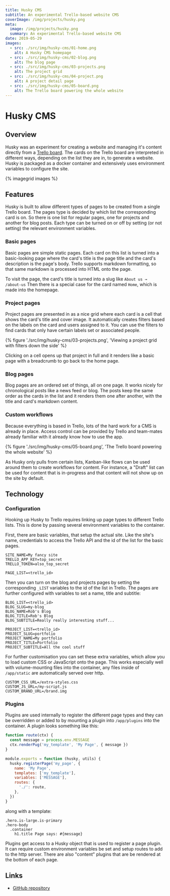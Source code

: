 ```yaml
---
title: Husky CMS
subtitle: An experimental Trello-based website CMS
coverImage: /img/projects/husky.png
meta:
  image: /img/projects/husky.png
  summary: An experimental Trello-based website CMS
date: 2019-05-29
images:
  - src: ./src/img/husky-cms/01-home.png
    alt: A Husky CMS homepage
  - src: ./src/img/husky-cms/02-blog.png
    alt: The blog page
  - src: ./src/img/husky-cms/03-projects.png
    alt: The project grid
  - src: ./src/img/husky-cms/04-project.png
    alt: A project detail page
  - src: ./src/img/husky-cms/05-board.png
    alt: The Trello board powering the whole website
---
```


# Husky CMS

## Overview

Husky was an experiment for creating a website and managing it's content directly from a [Trello board](https://trello.com).
The cards on the Trello board are interpreted in different ways, depending on the list they are in, to generate a website.
Husky is packaged as a docker container and extensively uses environment variables to configure the site.

{% imagegrid images %}

## Features

Husky is built to allow different types of pages to be created from a single Trello board.
The pages type is decided by which list the corresponding card is on.
So there is one list for regular pages, one for projects and another for blog posts.
Each type can be turned on or off by setting (or not setting) the relevant environment variables.

### Basic pages

Basic pages are simple static pages.
Each card on this list is turned into a basic-looking page
where the card's title is the page title and the card's description is the page's body.
Trello supports markdown formatting, so that same markdown is processed into HTML onto the page.

To visit the page, the card's title is turned into a slug like `About us → /about-us`
Then there is a special case for the card named `Home`, which is made into the homepage.

### Project pages

Project pages are presented in as a nice grid where each card is a cell that shows the card's title and cover image.
It automatically creates filters based on the labels on the card and users assigned to it.
You can use the filters to find cards that only have certain labels set or associated people.

{% figure './src/img/husky-cms/03-projects.png', 'Viewing a project grid with filters down the side' %}

Clicking on a cell opens up that project in full and it renders like a basic page with a breadcrumb
to go back to the home page.

### Blog pages

Blog pages are an ordered set of things, all on one page. It works nicely for chronological posts
like a news feed or blog.
The posts keep the same order as the cards in the list and it renders them one after another,
with the title and card's markdown content.

### Custom workflows

Because everything is based in Trello, lots of the hard work for a CMS is already in place.
Access control can be provided by Trello and team-mates already familiar with it
already know how to use the app.

{% figure './src/img/husky-cms/05-board.png', 'The Trello board powering the whole website' %}

As Husky only pulls from certain lists, Kanban-like flows can be used around them to create workflows
for content. For instance, a "Draft" list can be used for content that is in-progress
and that content will not show up on the site by default.

## Technology

### Configuration

Hooking up Husky to Trello requires linking up page types to different Trello lists.
This is done by passing several environment variables to the container.

First, there are basic variables, that setup the actual site.
Like the site's name, credentials to access the Trello API
and the id of the list for the basic pages.

```
SITE_NAME=My fancy site
TRELLO_APP_KEY=top_secret
TRELLO_TOKEN=also_top_secret

PAGE_LIST=<trello_id>
```

Then you can turn on the blog and projects pages by setting the corresponding `_LIST` variables
to the id of the list in Trello.
The pages are further configured with variables to set a name, title and subtitle:

```
BLOG_LIST=<trello_id>
BLOG_SLUG=my-blog
BLOG_NAME=Rob's Blog
BLOG_TITLE=Rob's Blog
BLOG_SUBTITLE=Really really interesting stuff...

PROJECT_LIST=<trello_id>
PROJECT_SLUG=portfolio
PROJECT_NAME=My portfolio
PROJECT_TITLE=Portfolio
PROJECT_SUBTITLE=All the cool stuff
```

For further customisation you can set these extra variables,
which allow you to load custom CSS or JavaScript onto the page.
This works especially well with volume-mounting files into the container,
any files inside of `/app/static` are automatically served over http.

```
CUSTOM_CSS_URL=/extra-styles.css
CUSTOM_JS_URL=/my-script.js
CUSTOM_BRAND_URL=/brand.img
```

### Plugins

Plugins are used internally to register the different page types and they can be overridden
or added to by mounting a plugin into `/app/plugins` into the container.
A plugin looks something like this:

```js
function route(ctx) {
  const message = process.env.MESSAGE
  ctx.renderPug('my_template', 'My Page', { message })
}

module.exports = function (husky, utils) {
  husky.registerPage('my_page', {
    name: 'My Page',
    templates: ['my_template'],
    variables: ['MESSAGE'],
    routes: {
      './': route,
    },
  })
}
```

along with a template:

```pug
.hero.is-large.is-primary
.hero-body
  .container
    h1.title Page says: #{message}
```

Plugins get access to a Husky object that is used to register a page plugin.
It can require custom environment variables be set and setup routes to add to the http server.
There are also "content" plugins that are be rendered at the bottom of each page.

## Links

- [GitHub repository](https://github.com/unplatform/husky-cms)
